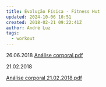 ```yaml
---
title: Evolução Física - Fitness Hut
updated: 2024-10-06 10:51
created: 2018-02-21 09:22:41Z
author: André Luz
tags:
  - workout
---
```


26.06.2018
[Análise corporal.pdf](../../_resources/An_lise_corporal.pdf)

21.02.2018

[Análise corporal 21.02.2018.pdf](../../_resources/An_lise_corporal_21.02.2018.pdf)
